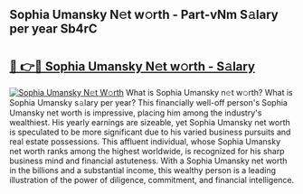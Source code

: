 ## Sophia Umansky N𝚎t w𝚘rth - Part-vNm S𝚊lary per year Sb4rC

# <h2><a href="http://gc3b7f.nevu.top/?p=Sophia+Umansky">🔗 👉🔴 Sophia Umansky N𝚎t w𝚘rth - S𝚊lary</a></h2>

[![Sophia Umansky N𝚎t W𝚘rth](https://i.imgur.com/Oavwk0R.jpeg)](http://gc3b7f.nevu.top/?p=Sophia+Umansky)
What is Sophia Umansky n𝚎t w𝚘rth? What is Sophia Umansky s𝚊lary per year?
This financially well-off person's Sophia Umansky net worth is impressive, placing him among the industry's wealthiest. His yearly earnings are sizeable, yet Sophia Umansky net worth is speculated to be more significant due to his varied business pursuits and real estate possessions. This affluent individual, whose Sophia Umansky net worth ranks among the highest worldwide, is recognized for his sharp business mind and financial astuteness. With a Sophia Umansky net worth in the billions and a substantial income, this wealthy person is a leading illustration of the power of diligence, commitment, and financial intelligence.
